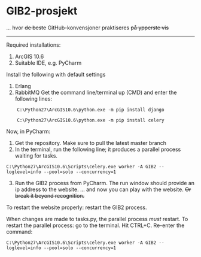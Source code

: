 # GIB2-prosjekt

... hvor ~~de beste~~ GitHub-konvensjoner praktiseres ~~på ypperste vis~~

_________

Required installations:
1. ArcGIS 10.6
2. Suitable IDE, e.g. PyCharm

Install the following with default settings
1. Erlang
2. RabbitMQ
Get the command line/terminal up (CMD) and enter the following lines:

`    C:\Python27\ArcGIS10.6\python.exe -m pip install django`

`    C:\Python27\ArcGIS10.6\python.exe -m pip install celery`

Now, in PyCharm:
1. Get the repository. Make sure to pull the latest master branch
2. In the terminal, run the following line; it produces a parallel process waiting for tasks.

`C:\Python27\ArcGIS10.6\Scripts\celery.exe worker -A GIB2 --loglevel=info --pool=solo --concurrency=1`

3. Run the GIB2 process from PyCharm. The run window should provide an ip address to the website.
... and now you can play with the website. ~~Or break it beyond recognition.~~

To restart the website properly: restart the GIB2 process.

When changes are made to tasks.py, the parallel process *must* restart.
To restart the parallel process: go to the terminal. Hit CTRL+C. Re-enter the command:

`C:\Python27\ArcGIS10.6\Scripts\celery.exe worker -A GIB2 --loglevel=info --pool=solo --concurrency=1`
